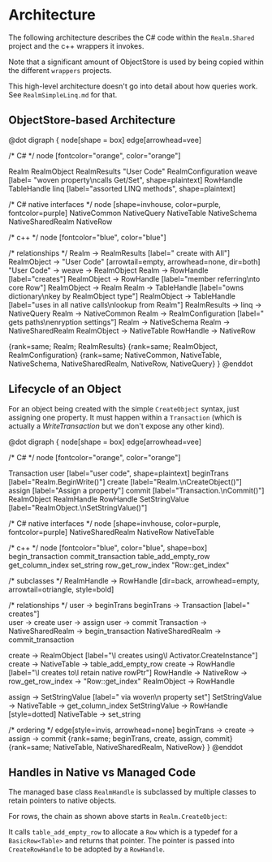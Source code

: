 Architecture
==============

The following architecture describes the C# code within the `Realm.Shared` project and the c++ wrappers it invokes.

Note that a significant amount of ObjectStore is used by being copied within the different `wrappers` projects. 

This high-level architecture doesn't go into detail about how queries work. See `RealmSimpleLinq.md` for that.

## ObjectStore-based Architecture

@dot
digraph { 
  node[shape = box]
  edge[arrowhead=vee]

  /*  C# */
  node [fontcolor="orange", color="orange"]
  
  Realm
  RealmObject
  RealmResults
  "User Code"
  RealmConfiguration
  weave [label= "woven property\ncalls Get/Set", shape=plaintext]
  RowHandle
  TableHandle
  linq [label="assorted LINQ methods", shape=plaintext]
  
  /* C# native interfaces */
  node [shape=invhouse, color=purple, fontcolor=purple]
  NativeCommon
  NativeQuery
  NativeTable
  NativeSchema
  NativeSharedRealm
  NativeRow
  

/* c++ */
  node [fontcolor="blue", color="blue"]

/* relationships */
  Realm -> RealmResults [label=" create with All"]
  RealmObject -> "User Code" [arrowtail=empty, arrowhead=none, dir=both]
  "User Code" -> weave -> RealmObject 
  Realm -> RowHandle [label="creates"]
  RealmObject -> RowHandle [label="member referring\nto core Row"]
  RealmObject -> Realm
  Realm -> TableHandle [label="owns dictionary\nkey by RealmObject type"]
  RealmObject -> TableHandle [label="uses in all native calls\nlookup from Realm"]
  RealmResults -> linq -> NativeQuery
  Realm -> NativeCommon
  Realm -> RealmConfiguration [label=" gets paths\nenryption settings"]
  Realm -> NativeSchema
  Realm -> NativeSharedRealm
  RealmObject -> NativeTable
  RowHandle -> NativeRow
  
  
  {rank=same; Realm; RealmResults}
  {rank=same; RealmObject, RealmConfiguration}
  {rank=same; NativeCommon, NativeTable, NativeSchema, NativeSharedRealm, NativeRow, NativeQuery}
}
@enddot



Lifecycle of an Object
----------------------

For an object being created with the simple `CreateObject` syntax, just assigning one property. 
It must happen within a `Transaction` (which is actually a _WriteTransaction_ but we don't expose any other kind).


@dot
digraph { 
  node[shape = box]
  edge[arrowhead=vee]

  /*  C# */
  node [fontcolor="orange", color="orange"]

  Transaction
  user [label="user code", shape=plaintext]
  beginTrans [label="Realm.BeginWrite()"]
  create [label="Realm.\nCreateObject()"]
  assign [label="Assign a property"]
  commit [label="Transaction.\nCommit()"]
  RealmObject
  RealmHandle
  RowHandle
  SetStringValue [label="RealmObject.\nSetStringValue()"]

  /* C# native interfaces */
  node [shape=invhouse, color=purple, fontcolor=purple]
  NativeSharedRealm
  NativeRow
  NativeTable

/* c++ */
  node [fontcolor="blue", color="blue", shape=box]
  begin_transaction
  commit_transaction
  table_add_empty_row
  get_column_index
  set_string
  row_get_row_index
  "Row::get_index"

/* subclasses */
  RealmHandle -> RowHandle [dir=back, arrowhead=empty, arrowtail=otriangle, style=bold]


/* relationships */
  user -> beginTrans
  beginTrans -> Transaction  [label=" creates"]  
  user -> create
  user -> assign
  user -> commit
  Transaction -> NativeSharedRealm -> begin_transaction
  NativeSharedRealm -> commit_transaction
  
  create -> RealmObject [label="\l creates using\l Activator.CreateInstance"]
  create -> NativeTable -> table_add_empty_row
  create -> RowHandle [label="\l creates to\l retain native rowPtr"]
  RowHandle -> NativeRow -> row_get_row_index ->   "Row::get_index"
  RealmObject -> RowHandle
  
  assign -> SetStringValue [label=" via woven\n property set"]
  SetStringValue -> NativeTable -> get_column_index
  SetStringValue -> RowHandle [style=dotted]
  NativeTable -> set_string


/* ordering */
  edge[style=invis, arrowhead=none]
  beginTrans -> create -> assign -> commit
  {rank=same; beginTrans, create, assign, commit}
  {rank=same; NativeTable, NativeSharedRealm, NativeRow}
}
@enddot


Handles in Native vs Managed Code
---------------------------------

The managed base class `RealmHandle` is subclassed by multiple classes to retain pointers to native objects.

For rows, the chain as shown above starts in `Realm.CreateObject`:

It calls `table_add_empty_row` to allocate a `Row` which is a typedef for a `BasicRow<Table>` and returns that pointer. The pointer is passed into `CreateRowHandle` to be adopted by a `RowHandle`.

